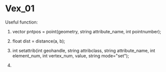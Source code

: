 # Vex_01

Useful function:

1. vector pntpos = point(<geometry>geometry, string attribute_name, int pointnumber);

2. float dist = distance(a, b);
  
3. int  setattrib(int geohandle, string attribclass, string attribute_name, int element_num, int vertex_num, <type>value, string mode="set");
  
4.
